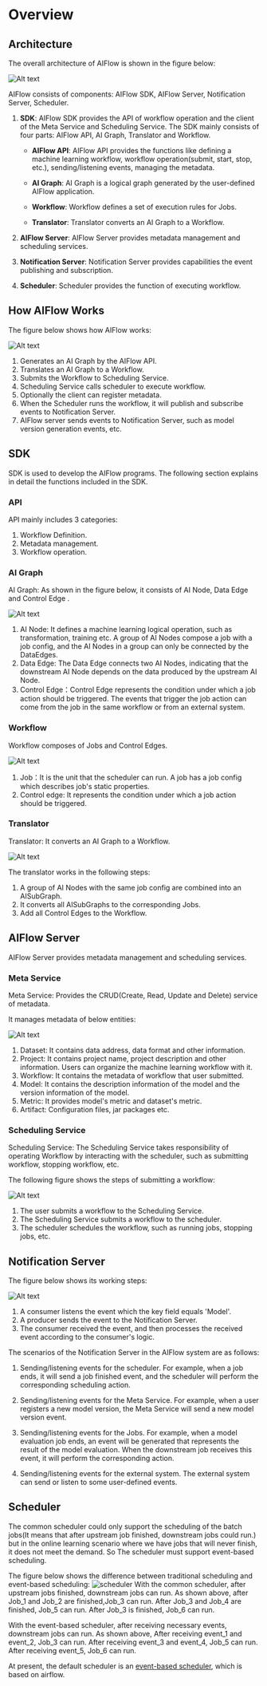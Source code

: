 # Overview

## Architecture
 
The overall architecture of AIFlow is shown in the figure below:

![Alt text](../images/architecture/architecture.png)

AIFlow consists of components: AIFlow SDK, AIFlow Server, Notification Server, Scheduler.

1. __SDK__: AIFlow SDK provides the API of workflow operation and the client of the Meta Service and Scheduling Service.
   The SDK mainly consists of four parts: AIFlow API, AI Graph, Translator and Workflow.
   
    * __AIFlow API__:  AIFlow API provides the functions like defining a machine learning workflow,
      workflow operation(submit, start, stop, etc.), sending/listening events, managing the metadata.

    * __AI Graph__: AI Graph is a logical graph generated by the user-defined AIFlow application.
      
    * __Workflow__: Workflow defines a set of execution rules for Jobs.
      
    * __Translator__: Translator converts an AI Graph to a Workflow.
   
2. __AIFlow Server__: AIFlow Server provides metadata management and scheduling services.

3. __Notification Server__: Notification Server provides capabilities the event publishing and subscription.

4. __Scheduler__: Scheduler provides the function of executing workflow.

## How AIFlow Works

The figure below shows how AIFlow works:

![Alt text](../images/architecture/principle.png)

1. Generates an AI Graph by the AIFlow API.
2. Translates an AI Graph to a Workflow.
3. Submits the Workflow to Scheduling Service.
4. Scheduling Service calls scheduler to execute workflow.   
5. Optionally the client can register metadata.
6. When the Scheduler runs the workflow, it will publish and subscribe events to Notification Server.
7. AIFlow server sends events to Notification Server, such as model version generation events, etc.

## SDK
SDK is used to develop the AIFlow programs.
The following section explains in detail the functions included in the SDK.

### API
API mainly includes 3 categories:
1. Workflow Definition.
2. Metadata management.
3. Workflow operation.

### AI Graph

AI Graph: As shown in the figure below, it consists of AI Node, Data Edge and Control Edge . 

![Alt text](../images/architecture/ai_graph.png)

1. AI Node: It defines a machine learning logical operation, such as transformation, training etc.
   A group of AI Nodes compose a job with a job config, and the AI Nodes in a group can only be connected by the DataEdges.
2. Data Edge: The Data Edge connects two AI Nodes, 
   indicating that the downstream AI Node depends on the data produced by the upstream AI Node.
3. Control Edge：Control Edge represents the condition under which a job action should be triggered. 
   The events that trigger the job action can come from the job in the same workflow or from an external system.
   
### Workflow

Workflow composes of Jobs and Control Edges.

![Alt text](../images/architecture/workflow.png)

1. Job：It is the unit that the scheduler can run. A job has a job config which describes job's static properties.
2. Control edge: It represents the condition under which a job action should be triggered. 


### Translator

Translator: It converts an AI Graph to a Workflow.

![Alt text](../images/architecture/translator.png)

The translator works in the following steps:
1. A group of AI Nodes with the same job config are combined into an AISubGraph.
2. It converts all AISubGraphs to the corresponding Jobs.
3. Add all Control Edges to the Workflow.

## AIFlow Server
AIFlow Server provides metadata management and scheduling services.

### Meta Service

Meta Service: Provides the CRUD(Create, Read, Update and Delete) service of metadata.

It manages metadata of below entities:

![Alt text](../images/architecture/meta.png)

1. Dataset: It contains data address, data format and other information.
2. Project: It contains project name, project description and other information.
   Users can organize the machine learning workflow with it.
3. Workflow: It contains the metadata of workflow that user submitted.
4. Model: It contains the description information of the model and the version information of the model.
5. Metric: It provides model's metric and dataset's metric.
6. Artifact: Configuration files, jar packages etc.

### Scheduling Service

Scheduling Service: The Scheduling Service takes responsibility of operating Workflow by interacting with the scheduler, 
such as submitting workflow, stopping workflow, etc.

The following figure shows the steps of submitting a workflow:

![Alt text](../images/architecture/scheduling_service.png)

1. The user submits a workflow to the Scheduling Service.
2. The Scheduling Service submits a workflow to the scheduler.
3. The scheduler schedules the workflow, such as running jobs, stopping jobs, etc.

## Notification Server

The figure below shows its working steps:

![Alt text](../images/architecture/notification.png)

1. A consumer listens the event which the key field equals 'Model'.
2. A producer sends the event to the Notification Server.
3. The consumer received the event, and then processes the received event according to the consumer's logic.

The scenarios of the Notification Server in the AIFlow system are as follows:
1. Sending/listening events for the scheduler. 
   For example, when a job ends, it will send a job finished event, 
   and the scheduler will perform the corresponding scheduling action.
   
2. Sending/listening events for the Meta Service.
   For example, when a user registers a new model version, the Meta Service will send a new model version event.
   
3. Sending/listening events for the Jobs.
   For example, when a model evaluation job ends, 
   an event will be generated that represents the result of the model evaluation. 
   When the downstream job receives this event, it will perform the corresponding action.
   
4. Sending/listening events for the external system.
   The external system can send or listen to some user-defined events.

## Scheduler

The common scheduler could only support the scheduling of the batch jobs(It means that after upstream job finished, downstream jobs could run.) 
but in the online learning scenario where we have jobs that will never finish, it does not meet the demand. 
So The scheduler must support event-based scheduling.

The figure below shows the difference between traditional scheduling and event-based scheduling:
![scheduler](../images/architecture/scheduler.png)
With the common scheduler, after upstream jobs finished, downstream jobs can run.
As shown above, after Job_1 and Job_2 are finished,Job_3 can run. 
After Job_3 and Job_4 are finished, Job_5 can run. 
After Job_3 is finished, Job_6 can run.

With the event-based scheduler, after receiving necessary events, downstream jobs can run.
As shown above, After receiving event_1 and event_2, Job_3 can run.
After receiving event_3 and event_4, Job_5 can run.
After receiving event_5, Job_6 can run.

At present, the default scheduler is an [event-based scheduler](https://github.com/flink-extended/ai-flow/tree/master/lib/airflow),
which is based on airflow.